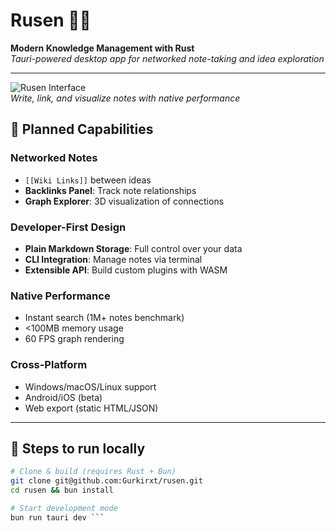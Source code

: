 # Rusen 📝✨

**Modern Knowledge Management with Rust**  
_Tauri-powered desktop app for networked note-taking and idea exploration_

---

![Rusen Interface](demo.png)  
_Write, link, and visualize notes with native performance_

## 🌟 Planned Capabilities

### **Networked Notes**

- `[[Wiki Links]]` between ideas
- **Backlinks Panel**: Track note relationships
- **Graph Explorer**: 3D visualization of connections

### **Developer-First Design**

- **Plain Markdown Storage**: Full control over your data
- **CLI Integration**: Manage notes via terminal
- **Extensible API**: Build custom plugins with WASM

### **Native Performance**

- Instant search (1M+ notes benchmark)
- <100MB memory usage
- 60 FPS graph rendering

### **Cross-Platform**

- Windows/macOS/Linux support
- Android/iOS (beta)
- Web export (static HTML/JSON)

---

## 🚀 Steps to run locally

````bash
# Clone & build (requires Rust + Bun)
git clone git@github.com:Gurkirxt/rusen.git
cd rusen && bun install

# Start development mode
bun run tauri dev ```
````
